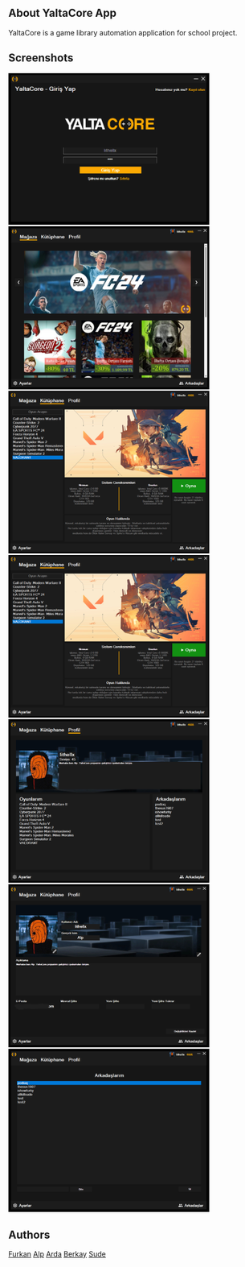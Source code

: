 ## About YaltaCore App

YaltaCore is a game library automation application for school project.

## Screenshots

<img src="/Images/img1.png" width="400"/>
<img src="/Images/img2.png" width="400"/>
<img src="/Images/img3.png" width="400"/>
<img src="/Images/img4.png" width="400"/>
<img src="/Images/img5.png" width="400"/>
<img src="/Images/img6.png" width="400"/>
<img src="/Images/img7.png" width="400"/>

## Authors

[Furkan](https://github.com/frknsyll) 
[Alp](https://github.com/lithellx) 
[Arda](https://github.com/ardatasal) 
[Berkay](https://github.com/berkaypodak) 
[Sude](https://github.com/sdeondr09)
